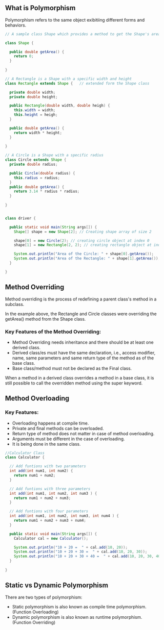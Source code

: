 ## What is Polymorphism
Polymorphism refers to the same object exibitiing different forms and behaviors.

```java
// A sample class Shape which provides a method to get the Shape's area

class Shape {

  public double getArea() {
    return 0;
  }
  
}

// A Rectangle is a Shape with a specific width and height
class Rectangle extends Shape {   // extended form the Shape class

  private double width;
  private double height;

  public Rectangle(double width, double heigh) {
    this.width = width;
    this.height = heigh;
  }

  public double getArea() {
    return width * height; 
  }
  
}

// A Circle is a Shape with a specific radius
class Circle extends Shape {
  private double radius;

  public Circle(double radius) {
    this.radius = radius; 
  }
  public double getArea() {
    return 3.14 * radius * radius; 
  }
  
}


class driver {

  public static void main(String args[]) {
    Shape[] shape = new Shape[2]; // Creating shape array of size 2

    shape[0] = new Circle(2); // creating circle object at index 0
    shape[1] = new Rectangle(2, 2); // creating rectangle object at index 1

    System.out.println("Area of the Circle: " + shape[0].getArea());
    System.out.println("Area of the Rectangle: " + shape[1].getArea());
  }

}
```

## Method Overriding
Method overriding is the process of redefining a parent class's method in a subclass. 

In the example above, the Rectangle and Circle classes were overriding the getArea() method from the Shape class.
### Key Features of the Method Overriding:
- Method Overriding needs inheritance and there should be at least one derived class.
- Derived class/es must have the same declaration, i.e., access modifier, name, same parameters and same return type of the method as of the base class.
- Base class/method must not be declared as the Final class.

When a method in a derived class overrides a method in a base class, it is still possible to call the overridden method using the super keyword.

## Method Overloading
### Key Features:
- Overloading happens at compile time.
- Private and final methods can be overloaded.
- Return type of method does not matter in case of method overloading.
- Arguments must be different in the case of overloading.
- It is being done in the same class.

```java
//Calculator Class
class Calculator {

  // Add funtions with two parameters
  int add(int num1, int num2) {
    return num1 + num2;
  }

  // Add funtions with three parameters
  int add(int num1, int num2, int num3 ) {
    return num1 + num2 + num3;
  }

  // Add funtions with four parameters
  int add(int num1, int num2, int num3, int num4 ) {
    return num1 + num2 + num3 + num4;
  }

  public static void main(String args[]) {
    Calculator cal = new Calculator();

    System.out.println("10 + 20 =  " + cal.add(10, 20));
    System.out.println("10 + 20 + 30 =  " + cal.add(10, 20, 30));
    System.out.println("10 + 20 + 30 + 40 =  " + cal.add(10, 20, 30, 40));
  }
  
}
```

## Static vs Dynamic Polymorphism
There are two types of polymorphism:
- Static polymorphism is also known as compile time polymorphism. (Function Overloading)
- Dynamic polymorphism is also known as runtime polymorphism. (Function Overriding)

